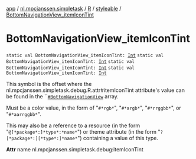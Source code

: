 [app](../../../index.md) / [nl.mpcjanssen.simpletask](../../index.md) / [R](../index.md) / [styleable](index.md) / [BottomNavigationView_itemIconTint](.)

# BottomNavigationView_itemIconTint

`static val BottomNavigationView_itemIconTint: `[`Int`](https://kotlinlang.org/api/latest/jvm/stdlib/kotlin/-int/index.html)
`static val BottomNavigationView_itemIconTint: `[`Int`](https://kotlinlang.org/api/latest/jvm/stdlib/kotlin/-int/index.html)
`static val BottomNavigationView_itemIconTint: `[`Int`](https://kotlinlang.org/api/latest/jvm/stdlib/kotlin/-int/index.html)
`static val BottomNavigationView_itemIconTint: `[`Int`](https://kotlinlang.org/api/latest/jvm/stdlib/kotlin/-int/index.html)

This symbol is the offset where the nl.mpcjanssen.simpletask.debug.R.attr#itemIconTint attribute's value can be found in the ``[`#BottomNavigationView`](-bottom-navigation-view.md) array.

Must be a color value, in the form of "`#*rgb*`", "`#*argb*`", "`#*rrggbb*`", or "`#*aarrggbb*`".

This may also be a reference to a resource (in the form "`@[*package*:]*type*:*name*`") or theme attribute (in the form "`?[*package*:][*type*:]*name*`") containing a value of this type.

**Attr**
name nl.mpcjanssen.simpletask.debug:itemIconTint

